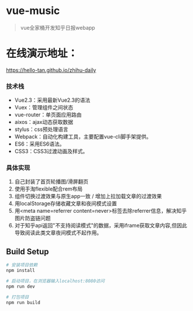 # vue-music

> vue全家桶开发知乎日报webapp
# 在线演示地址：
  https://hello-tan.github.io/zhihu-daily
  
    
### 技术栈
- Vue2.3：采用最新Vue2.3的语法
- Vuex：管理组件之间状态
- vue-router：单页面应用路由
- aixos：ajax动态获取数据
- stylus：css预处理语言
- Webpack：自动化构建工具，主要配置vue-cli脚手架提供。
- ES6：采用ES6语法。
- CSS3：CSS3过渡动画及样式。


### 具体实现
1. 自己封装了首页轮播图/滑屏翻页
2. 使用手淘flexible配合rem布局
3. 组件切换过渡效果与原生app一致 / 增加上拉加载文章的过渡效果
4. 用localStorage存储收藏文章和夜间模式设置
5. 用\<meta name=referrer content=never\>标签去除referrer信息，解决知乎图片防盗链问题
6. 对于知乎api返回"不支持阅读模式"的数据，采用iframe获取文章内容,但因此导致阅读此类文章夜间模式不起作用。

## Build Setup

``` bash
# 安装项目依赖
npm install

# 启动项目，在浏览器输入localhost:8080访问
npm run dev

# 打包项目
npm run build

```

